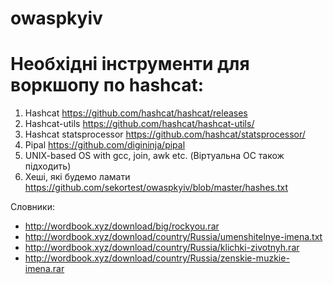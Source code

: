# owaspkyiv
# Необхідні інструменти для воркшопу по hashcat:
1) Hashcat https://github.com/hashcat/hashcat/releases
2) Hashcat-utils https://github.com/hashcat/hashcat-utils/
3) Hashcat statsprocessor https://github.com/hashcat/statsprocessor/
4) Pipal https://github.com/digininja/pipal
5) UNIX-based OS with gcc, join, awk etc. (Віртуальна ОС також підходить)
6) Хеші, які будемо ламати https://github.com/sekortest/owaspkyiv/blob/master/hashes.txt

Словники:
* http://wordbook.xyz/download/big/rockyou.rar
* http://wordbook.xyz/download/country/Russia/umenshitelnye-imena.txt
* http://wordbook.xyz/download/country/Russia/klichki-zivotnyh.rar
* http://wordbook.xyz/download/country/Russia/zenskie-muzkie-imena.rar
